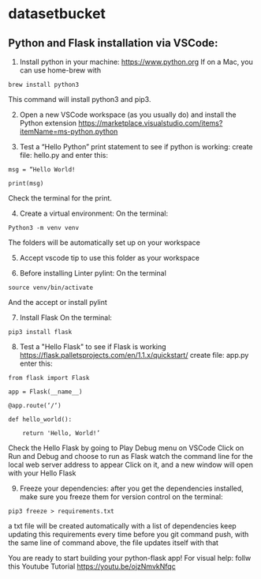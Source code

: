 # datasetbucket

## Python and Flask installation via VSCode:

1. Install python in your machine: https://www.python.org
If on a Mac, you can use home-brew with 

`brew install python3`

This command will install python3 and pip3.

2. Open a new VSCode workspace (as you usually do) and install the Python extension
https://marketplace.visualstudio.com/items?itemName=ms-python.python

3. Test a “Hello Python” print statement to see if python is working:
create file: hello.py
and enter this:

`msg = “Hello World!`

`print(msg)`

Check the terminal for the print.

4. Create a virtual environment:
On the terminal:

`Python3 -m venv venv`

The folders will be automatically set up on your workspace

5. Accept vscode tip to use this folder as your workspace

6. Before installing Linter pylint:
On the terminal

` source venv/bin/activate `

And the accept or install pylint

7. Install Flask
On the terminal:

` pip3 install flask `

8. Test a "Hello Flask" to see if Flask is working
https://flask.palletsprojects.com/en/1.1.x/quickstart/
create file: app.py
enter this:

`from flask import Flask`

`app = Flask(__name__)`


`@app.route(‘/‘)`

`def hello_world():`

`    return 'Hello, World!’`

Check the Hello Flask by going to Play Debug menu on VSCode
Click on Run and Debug
and choose to run as Flask
watch the command line for the local web server address to appear
Click on it, and a new window will open with your Hello Flask

9. Freeze your dependencies:
after you get the dependencies installed, make sure you freeze them for version control 
on the terminal:

`pip3 freeze > requirements.txt`

a txt file will be created automatically with a list of dependencies
keep updating this requirements every time before you git command push, with the same line of command above, the file updates itself with that


You are ready to start building your python-flask app!
For visual help: follw this Youtube Tutorial https://youtu.be/ojzNmvkNfqc
